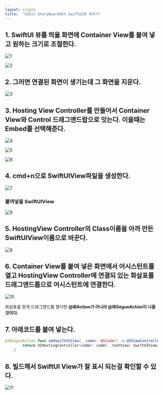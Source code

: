 ```yaml
---
layout: single
title:  "UIKit StoryBoard에서 SwiftUI뷰 띄우기"
---
```

<!-- # UIKit StoryBoard에서 SwiftUI뷰 띄우기 -->

## 1.  SwiftUI 뷰를 띄울 화면에 Container View를 붙여 넣고 원하는 크기로 조절한다.

![1](../images/2023-03-26-addSwiftUIView/1.png)

![2](../images/2023-03-26-addSwiftUIView/2.png)

## 2.  그러면 연결된 화면이 생기는데 그 화면을 지운다.

![3](../images/2023-03-26-addSwiftUIView/3.png)

## 3. Hosting View Controller를 만들어서 Container View와 Control 드래그앤드랍으로 잇는다. 이을때는 Embed를 선택해준다.

![4](../images/2023-03-26-addSwiftUIView/4.png)

![5](../images/2023-03-26-addSwiftUIView/5.png)

![6](../images/2023-03-26-addSwiftUIView/6.png)

## 4. cmd+n으로 SwiftUIView파일을 생성한다.

![7](../images/2023-03-26-addSwiftUIView/7.png)

### 붙여넣을 SwiftUIView
![9](../images/2023-03-26-addSwiftUIView/9.png)

## 5. HostingView Controller의 Class이름을 아까 만든 SwiftUIView이름으로 바꾼다.

![8](../images/2023-03-26-addSwiftUIView/8.png)

## 6. Container View를 붙여 넣은 화면에서 어시스턴트를 열고 HostingView Controller에 연결되 있는 화살표를 드래그앤드롭으로 어시스턴트에 연결한다.

![10](../images/2023-03-26-addSwiftUIView/10.png)

화살표를 맞게 드래그앤드롭 했다면 **@IBAction가 아니라 @IBSegueAction이 나올 것이다.**

## 7. 아래코드를 붙여 넣는다.

```swift
@IBSegueAction func addSwiftUIView(_ coder: NSCoder) -> UIViewController? {
        return UIHostingController(coder: coder, rootView: SwiftUIView())
    }
```

## 8. 빌드해서 SwiftUI View가 잘 표시 되는걸 확인할 수 있다.

![11](../images/2023-03-26-addSwiftUIView/11.png)